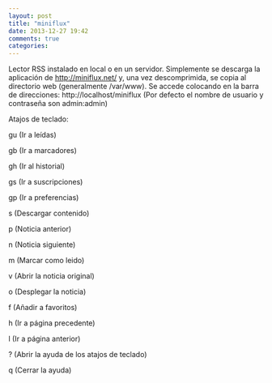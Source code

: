 ```yaml
---
layout: post
title: "miniflux"
date: 2013-12-27 19:42
comments: true
categories: 
---
```

Lector RSS instalado en local o en un servidor. Simplemente se descarga la aplicación de <http://miniflux.net/> y, una vez descomprimida, se copia al directorio web (generalmente /var/www). Se accede colocando en la barra de direcciones: http://localhost/miniflux (Por defecto el nombre de usuario y contraseña son admin:admin)

Atajos de teclado:

gu (Ir a leídas)

gb (Ir a marcadores)

gh (Ir al historial)

gs (Ir a suscripciones)

gp (Ir a preferencias)

s (Descargar contenido)

p (Noticia anterior)

n (Noticia siguiente)

m (Marcar como leido)

v (Abrir la noticia original)

o (Desplegar la noticia)

f (Añadir a favoritos)

h (Ir a página precedente)

l (Ir a página anterior)

? (Abrir la ayuda de los atajos de teclado)

q (Cerrar la ayuda)

